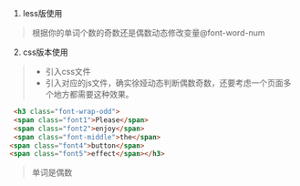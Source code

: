 
1. less版使用
> 根据你的单词个数的奇数还是偶数动态修改变量@font-word-num
2. css版本使用
> - 引入css文件
> - 引入对应的js文件，确实徐娅动态判断偶数奇数，还要考虑一个页面多个地方都需要这种效果。
```html
 <h3 class="font-wrap-odd"> 
 <span class="font1">Please</span>
 <span class="font2">enjoy</span> 
 <span class="font-middle">the</span>
<span class="font4">button</span>
<span class="font5">effect</span></h3>
```
> 单词是偶数
```